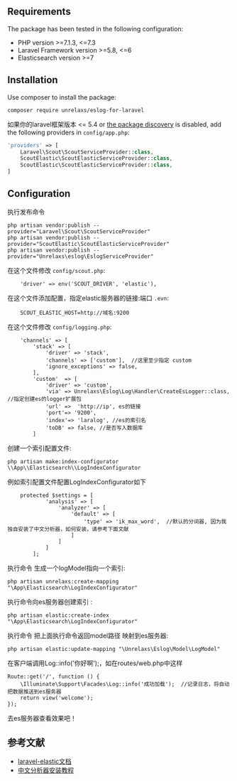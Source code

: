 ## Requirements

The package has been tested in the following configuration:

* PHP version &gt;=7.1.3, &lt;=7.3
* Laravel Framework version &gt;=5.8, &lt;=6
* Elasticsearch version &gt;=7


## Installation

Use composer to install the package:

```
composer require unrelaxs/eslog-for-laravel
```

如果你的laravel框架版本 &lt;= 5.4 or [the package discovery](https://laravel.com/docs/5.5/packages#package-discovery)
is disabled, add the following providers in `config/app.php`:

```php
'providers' => [
    Laravel\Scout\ScoutServiceProvider::class,
    ScoutElastic\ScoutElasticServiceProvider::class,
    ScoutElastic\ScoutElasticServiceProvider::class,
]
```


## Configuration

执行发布命令

```
php artisan vendor:publish --provider="Laravel\Scout\ScoutServiceProvider"
php artisan vendor:publish --provider="ScoutElastic\ScoutElasticServiceProvider"
php artisan vendor:publish --provider="Unrelaxs\eslog\EslogServiceProvider"
```


在这个文件修改 `config/scout.php`:

```
    'driver' => env('SCOUT_DRIVER', 'elastic'),
```

在这个文件添加配置，指定elastic服务器的链接:端口 `.evn`:

```
    SCOUT_ELASTIC_HOST=http://域名:9200
```

在这个文件修改 `config/logging.php`:

```
    'channels' => [
        'stack' => [
            'driver' => 'stack',
            'channels' => ['custom'],  //这里至少指定 custom
            'ignore_exceptions' => false,
        ],
        'custom'  => [
            'driver' => 'custom',
            'via' => Unrelaxs\Eslog\Log\Handler\CreateEsLogger::class, //指定创建es的logger扩展包
            'url' =>  'http://ip', es的链接
            'port'=> '9200',
            'index'=> 'laralog', //es的索引名
            'toDB' => false, //是否写入数据库
        ]
```

创建一个索引配置文件:

```
php artisan make:index-configurator \\App\\Elasticsearch\\LogIndexConfigurator
```

例如索引配置文件配置LogIndexConfigurator如下

```
    protected $settings = [
            'analysis' => [
                'analyzer' => [
                    'default' => [
                        'type' => 'ik_max_word',  //默认的分词器, 因为我独自安装了中文分析器，如何安装，请参考下面文献
                    ]
                ]
            ]
        ];
```

执行命令 生成一个logModel指向一个索引:

```
php artisan unrelaxs:create-mapping "\App\Elasticsearch\LogIndexConfigurator"
```

执行命令向es服务器创建索引 :

```
php artisan elastic:create-index "\App\Elasticsearch\LogIndexConfigurator"
```

执行命令 把上面执行命令返回model路径 映射到es服务器:

```
php artisan elastic:update-mapping "\Unrelaxs\Eslog\Model\LogModel"
```

在客户端调用Log::info('你好啊');，如在routes/web.php中这样

```
Route::get('/', function () {
    \Illuminate\Support\Facades\Log::info('成功加载');  //记录日志，将自动把数据推送到es服务器
    return view('welcome');
});
```

去es服务器查看效果吧！

## 参考文献


- [laravel-elastic文档](https://github.com/babenkoivan/scout-elasticsearch-driver)
- [中文分析器安装教程](https://blog.csdn.net/wolfcode_cn/article/details/81907220)

